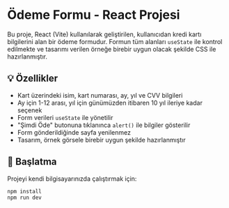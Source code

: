 # Ödeme Formu - React Projesi

Bu proje, React (Vite) kullanılarak geliştirilen, kullanıcıdan kredi kartı bilgilerini alan bir ödeme formudur. Formun tüm alanları `useState` ile kontrol edilmekte ve tasarımı verilen örneğe birebir uygun olacak şekilde CSS ile hazırlanmıştır.

## 💡 Özellikler

- Kart üzerindeki isim, kart numarası, ay, yıl ve CVV bilgileri
- Ay için 1-12 arası, yıl için günümüzden itibaren 10 yıl ileriye kadar seçenek
- Form verileri `useState` ile yönetilir
- "Şimdi Öde" butonuna tıklanınca `alert()` ile bilgiler gösterilir
- Form gönderildiğinde sayfa yenilenmez
- Tasarım, örnek görsele birebir uygun şekilde hazırlanmıştır

## 🚀 Başlatma

Projeyi kendi bilgisayarınızda çalıştırmak için:

```bash
npm install
npm run dev
